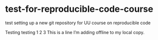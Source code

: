 # test-for-reproducible-code-course
test setting up a new git repository for UU course on reproducible code

Testing testing 1 2 3
This is a line I’m adding offline to my local copy.